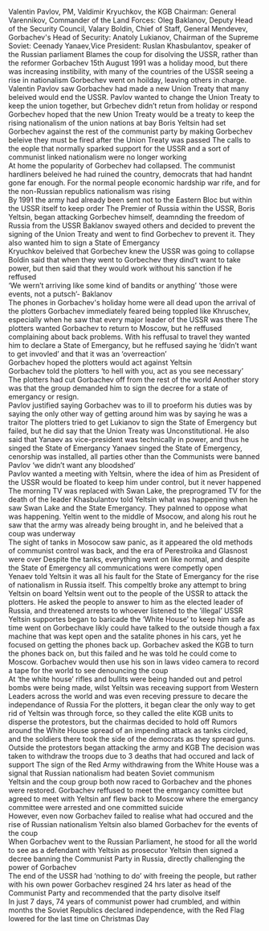 Valentin Pavlov, PM, Valdimir Kryuchkov, the KGB Chairman: General Varennikov, Commander of the Land Forces: Oleg Baklanov, Deputy Head of the Security Council, Valary Boldin, Chief of Staff, General Mendevev, Gorbachev's Head of Security: Anatoly Lukianov, Chairman of the Supreme Soviet: Ceenady Yanaev,Vice President: Ruslan Khasbulantov, speaker of the Russian parliament 
Blames the coup for disolving the USSR, rather than the reformer Gorbachev 
15th August 1991 was a holiday mood, but there was increasing instibility, with many of the countries of the USSR seeing a rise in nationalism 
Gorbechev went on hoilday, leaving others in charge. Valentin Pavlov saw Gorbachev had made a new Union Treaty that many beleived would end the USSR. Pavlov wanted to change the Union Treaty to keep the union together, but Grbechev didn’t retun from holiday or respond 
Gorbechev hoped that the new Union Treaty would be a treaty to keep the rising nationalism of the union nations at bay 
Boris Yeltsin had set Gorbechev against the rest of the communist party by making Gorbechev beleive they must be fired after the Union Treaty was passed 
The calls to the eople that normally sparked support for the USSR and a sort of communist linked nationalism were no longer working  
At home the popularity of Gorbechev had collapsed. The communist hardliners beleived he had ruined the country, democrats that had handnt gone far enough. For the normal people economic hardship war rife, and for the non-Russian republics nationalism was rising  
By 1991 the army had already been sent not to the Eastern Bloc but within the USSR itself to keep order 
The Premier of Russia within the USSR, Boris Yeltsin, began attacking Gorbechev himself, deamnding the freedom of Russia from the USSR 
Baklanov swayed others and decided to prevent the signing of the Union Treaty and went to find Gorbechev to prevent it. They also wanted him to sign a State of Emergancy  
Kryuchkov beleived that Gorbechev knew the USSR was going to collapse 
Boldin said that when they went to Gorbechev they dind’t want to take power, but then said that they would work without his sanction if he reffused  
‘We wern’t arriving like some kind of bandits or anything’ ‘those were events, not a putsch’- Baklanov  
The phones in Gorbachev's holiday home were all dead upon the arrival of the plotters 
Gorbachev immediately feared being toppled like Khruschev, especially when he saw that every major leader of the USSR was there 
The plotters wanted Gorbachev to return to Moscow, but he reffused complaining about back problems. With his reffusal to travel they wanted him to declare a State of Emergancy, but he reffused saying he ‘didn’t want to get invovled’ and that it was an ‘overreaction’  
Gorbachev hoped the plotters would act against Yeltsin  
Gorbachev told the plotters ‘to hell with you, act as you see necessary’  
The plotters had cut Gorbachev off from the rest of the world 
Another story was that the group demanded him to sign the decree for a state of emergancy or resign.  
Pavlov justified saying Gorbachev was to ill to proeform his duties was by saying the only other way of getting around him was by saying he was a traitor 
The plotters tried to get Lukianov to sign the State of Emergency but failed, but he did say that the Union Treaty was Unconstitutional. He also said that Yanaev as vice-president was technically in power, and thus he singed the State of Emergancy 
Yanaev singed the State of Emergency, cenorship was installed, all parties other than the Communists were banned  
Pavlov ‘we didn’t want any bloodshed’  
Pavlov wanted a meeting with Yeltsin, where the idea of him as President of the USSR would be floated to keep him under control, but it never happened 
The morning TV was replaced with Swan Lake, the preprogramed TV for the death of the leader 
Khasbulantov told Yeltsin what was happening when he saw Swan Lake and the State Emergancy. They palnned to oppose what was happening. Yeltin went to the middle of Msocow, and along his rout he saw that the army was already being brought in, and he beleived that a coup was underway  
The sight of tanks in Mosocow saw panic, as it appeared the old methods of communist control was back, and the era of Perestroika and Glasnost were over 
Despite the tanks, everything went on like normal, and despite the State of Emergency all communications were competly open  
Yenaev told Yeltsin it was all his fault for the State of Emergancy for the rise of nationalism in Russia itself. This compeltly broke any attempt to bring Yeltsin on board 
Yeltsin went out to the people of the USSR to attack the plotters. He asked the people to answer to him as the elected leader of Russia, and threatened arrests to whoever listened to the ‘illegal’ USSR 
Yeltsin supportes began to baricade the ‘White House’ to keep him safe as time went on 
Gorbechave likly could have talked to the outside though a fax machine that was kept open and the satalite phones in his cars, yet he focused on getting the phones back up. Gorbachev asked the KGB to turn the phones back on, but this failed and he was told he could come to Moscow. Gorbachev would then use his son in laws video camera to record a tape for the world to see denouncing the coup  
At ‘the white house’ rifles and bullits were being handed out and petrol bombs were being made, wilst Yeltsin was receaving support from Western Leaders across the world and was even receving pressure to decare the independance of Russia 
For the plotters, it began clear the only way to get rid of Yeltsin was through force, so they called the elite KGB units to disperse the protestors, but the chairmas decided to hold off 
Rumors around the White House spread of an impending attack as tanks circled, and the soldiers there took the side of the democrats as they spread guns. Outside the protestors began attacking the army and KGB 
The decision was taken to withdraw the troops due to 3 deaths that had occured and lack of support 
The sign of the Red Army withdrawing from the White House was a signal that Russian nationalism had beaten Soviet communism  
Yeltsin and the coup group both now raced to Gorbachev and the phones were restored. Gorbachev reffused to meet the emrgancy comittee but agreed to meet with Yeltsin anf flew back to Moscow where the emergancy committee were arrested and one committed suicide  
However, even now Gorbachev failed to realise what had occured and the rise of Russian nationalism 
Yeltsin also blamed Gorbachev for the events of the coup  
When Gorbachev went to the Russian Parliament, he stood for all the world to see as a defendant with Yeltsin as prosecutor 
Yeltsin then signed a decree banning the Communist Party in Russia, directly challenging the power of Gorbachev  
The end of the USSR had ‘nothing to do’ with freeing the people, but rather with his own power 
Gorbachev resgined 24 hrs later as head of the Communist Party and recommended that the party disolve itself  
In just 7 days, 74 years of communist power had crumbled, and within months the Soviet Republics declared independence, with the Red Flag lowered for the last time on Christmas Day